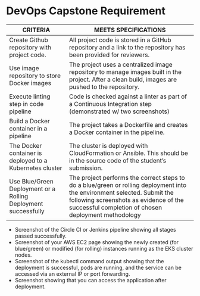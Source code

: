 # DevOps Capstone Requirement

|CRITERIA|MEETS SPECIFICATIONS|
|-|-|
|Create Github repository with project code.|All project code is stored in a GitHub repository and a link to the repository has been provided for reviewers.|
|Use image repository to store Docker images|The project uses a centralized image repository to manage images built in the project. After a clean build, images are pushed to the repository.|
|Execute linting step in code pipeline|Code is checked against a linter as part of a Continuous Integration step (demonstrated w/ two screenshots)|
|Build a Docker container in a pipeline|The project takes a Dockerfile and creates a Docker container in the pipeline.|
|The Docker container is deployed to a Kubernetes cluster|The cluster is deployed with CloudFormation or Ansible. This should be in the source code of the student’s submission.|
|Use Blue/Green Deployment or a Rolling Deployment successfully|The project performs the correct steps to do a blue/green or rolling deployment into the environment selected. Submit the following screenshots as evidence of the successful completion of chosen deployment methodology|

- Screenshot of the Circle CI or Jenkins pipeline showing all stages passed successfully.
- Screenshot of your AWS EC2 page showing the newly created (for blue/green) or modified (for rolling) instances running as the EKS cluster nodes.
- Screenshot of the kubectl command output showing that the deployment is successful, pods are running, and the service can be accessed via an external IP or port forwarding.
- Screenshot showing that you can access the application after deployment.